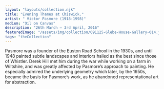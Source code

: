 ```yaml
---
layout: "layouts/collection.njk"
title: "Evening Thames at Chiswick."
artist: " Victor Pasmore (1918-1998)"
medium: "Oil on Canvas"
description: "26th March – 3rd April, 2016"
featuredImage: "/assets/img/collection/091125-Glebe-House-Gallery-014.jpg"
tags: "theCollection"
---
```

Pasmore was a founder of the Euston Road School in the 1930s, and until 1948 painted subtle landscapes and interiors hailed as the best since those of Whistler. Derek Hill met him during the war while working on a farm in Wiltshire, and was greatly affected by Pasmore’s approach to painting. He especially admired the underlying geometry which later, by the 1950s, became the basis for Pasmore’s work, as he abandoned representational art for abstraction.